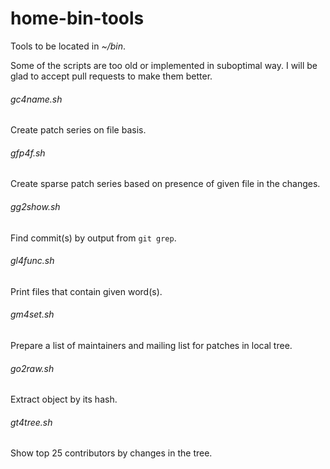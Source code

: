 # home-bin-tools
Tools to be located in _~/bin_.

Some of the scripts are too old or implemented in suboptimal way. I will be
glad to accept pull requests to make them better.

###### gc4name.sh

Create patch series on file basis.

###### gfp4f.sh

Create sparse patch series based on presence of given file in the changes.

###### gg2show.sh

Find commit(s) by output from `git grep`.

###### gl4func.sh

Print files that contain given word(s).

###### gm4set.sh

Prepare a list of maintainers and mailing list for patches in local tree.

###### go2raw.sh

Extract object by its hash.

###### gt4tree.sh

Show top 25 contributors by changes in the tree.
